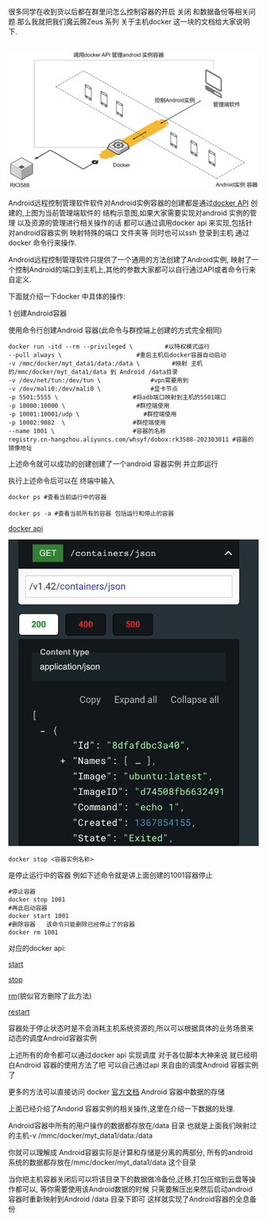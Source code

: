 很多同学在收到货以后都在群里问怎么控制容器的开启 关闭 和数据备份等相关问题.那么我就把我们魔云腾Zeus 系列 关于主机docker 这一块的文档给大家说明下.   

​ ![img](/img/zskp/d1.png)

Android远程控制管理软件软件对Android实例容器的创建都是通过[docker API](https://docs.docker.com/engine/api/v1.42/) 创建的,上图为当前管理端软件的 结构示意图,如果大家需要实现对android 实例的管理 以及资源的管理进行相关操作的话 都可以通过调用docker api 来实现,包括针对android容器实例 映射特殊的端口 文件夹等 同时也可以ssh 登录到主机 通过docker 命令行来操作.

Android远程控制管理软件只提供了一个通用的方法创建了Android实例, 映射了一个控制Android的端口到主机上,其他的参数大家都可以自行通过API或者命令行来自定义.

下面就介绍一下docker 中具体的操作:

1 创建Android容器

使用命令行创建Android 容器(此命令与群控端上创建的方式完全相同)

```
docker run -itd --rm --privileged \         #以特权模式运行 
--pull always \                     #重启主机后docker容器自动启动 
-v /mmc/docker/myt_data1/data:/data \         #映射 主机的/mmc/docker/myt_data1/data 到 Android /data目录 
-v /dev/net/tun:/dev/tun \              #vpn需要用到 
-v /dev/mali0:/dev/mali0 \              #显卡节点 
-p 5501:5555 \                     #将adb端口映射到主机的5501端口 
-p 10000:10000 \                    #群控端使用
-p 10001:10001/udp \                  #群控端使用 
-p 10002:9082  \                   #群控端使用 
--name 1001 \                      #容器的名称 
registry.cn-hangzhou.aliyuncs.com/whsyf/dobox:rk3588-202303011 #容器的镜像地址
```

上述命令就可以成功的创建创建了一个android 容器实例 并立即运行

执行上述命令后可以在 终端中输入  

```
docker ps #查看当前运行中的容器

docker ps -a #查看当前所有的容器 包括运行和停止的容器
```

[docker api](https://docs.docker.com/engine/api/v1.42/#tag/Container/operation/ContainerList)

![img](/img/zskp/d2.png)

```
docker stop <容器实例名称>
```

是停止运行中的容器 例如下述命令就是讲上面创建的1001容器停止

```
#停止容器
docker stop 1001
#再此启动容器
docker start 1001
#删除容器   该命令只能删除已经停止了的容器
docker rm 1001
```

对应的docker api: 

[start](https://docs.docker.com/engine/api/v1.42/#tag/Container/operation/ContainerStart)

[stop](https://docs.docker.com/engine/api/v1.42/#tag/Container/operation/ContainerStop)

[rm](https://docs.docker.com/engine/api/v1.42/#tag/Container/operation/ContainerDelete)(貌似官方删除了此方法)

[restart](https://docs.docker.com/engine/api/v1.42/#tag/Container/operation/ContainerRestart) 

容器处于停止状态时是不会消耗主机系统资源的,所以可以根据具体的业务场景来动态的调度Android容器实例

上述所有的命令都可以通过docker api 实现调度 对于各位脚本大神来说 就已经明白Android 容器的使用方法了吧 可以自己通过api 来自由的调度Android 容器实例了

更多的方法可以直接访问 docker [官方文档](https://docs.docker.com/engine/api/v1.42/#tag/Container/o2) Android 容器中数据的存储

上面已经介绍了Andorid 容器实例的相关操作,这里在介绍一下数据的处理. 

Android容器中所有的用户操作的数据都存放在/data 目录 也就是上面我们映射过的主机-v /mmc/docker/myt_data1/data:/data

你就可以理解成 Android容器实际是计算和存储是分离的两部分, 所有的android系统的数据都存放在/mmc/docker/myt_data1/data 这个目录 

当你把主机容器关闭后可以将该目录下的数据做冷备份,迁移,打包压缩到云盘等操作都可以, 等你需要使用该Android数据的时候 只需要解压出来然后启动android容器时重新映射到Android /data 目录下即可 这样就实现了Android容器的全息备份